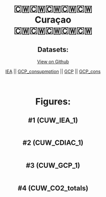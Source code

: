 
<center>
<h1 align="center">
🇨🇼🇨🇼🇨🇼🇨🇼🇨🇼
<br>
Curaçao
<br>
🇨🇼🇨🇼🇨🇼🇨🇼🇨🇼
</h1>
<h2>Datasets:</h2>
<p><a href="https://github.com/dquintani/Greenhouse-Data/tree/master/country_data/CUW_Curaçao/data">View on Github</a>
<br></p><p><a href="data/CUW_IEA.csv">IEA</a> || <a href="data/CUW_GCP_consupmption.csv">GCP_consupmption</a> || <a href="data/CUW_GCP.csv">GCP</a> || <a href="data/CUW_GCP_cons.csv">GCP_cons</a></p><p><br></p>
<h1>Figures:</h1><h2>#1 (CUW_IEA_1)</h2>
<p><img alt="" src="figures/CUW_IEA_1.png" /></p><h2>#2 (CUW_CDIAC_1)</h2>
<p><img alt="" src="figures/CUW_CDIAC_1.png" /></p><h2>#3 (CUW_GCP_1)</h2>
<p><img alt="" src="figures/CUW_GCP_1.png" /></p><h2>#4 (CUW_CO2_totals)</h2>
<p><img alt="" src="figures/CUW_CO2_totals.png" /></p>
